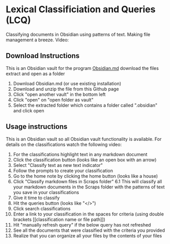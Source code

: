 # Lexical Classificiation and Queries (LCQ)
Classifying documents in Obsidian using patterns of text. Making file management a breeze. Video: 

## Download Instructions
This is an Obsidian vault for the program [Obsidian.md](https://obsidian.md/) download the files extract and open as a folder

1. Download Obsidian.md (or use existing installation)
2. Download and unzip the file from this Github page
3. Click "open another vault" in the bottom left
4. Click "open" on "open folder as vault"
5. Select the extracted folder which contains a folder called ".obsidian" and click open

## Usage instructions
This is an Obsidian vault so all Obsidian vault functionality is available. For details on the classifications watch the following video: 

1. For the classifications highlight text in any markdown document
2. Click the classification button (looks like an open box with an arrow)
3. Select "Classify text as new text indicator"
4. Follow the prompts to create your classification
5. Go to the home note by clicking the home button (looks like a house)
6. Click "Classify markdown files in Scraps folder"
6.1 This will classify all your markdown documents in the Scraps folder with the patterns of text you save in your classifications
7. Give it time to classify
8. Hit the queries button (looks like "</>")
9. Click search classifications
10. Enter a link to your classification in the spaces for criteria (using double brackets [[classification name or file path]]) 
11. Hit "manually refresh query" if the below query has not refreshed
12. See all the documents that were classified with the criteria you provided
13. Realize that you can organize all your files by the contents of your files
